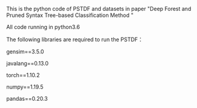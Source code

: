 This is the python code of PSTDF and datasets in paper "Deep Forest and Pruned Syntax Tree-based Classification Method "

All code running in python3.6

The following libraries are required to run the PSTDF：

gensim==3.5.0

javalang==0.13.0

torch==1.10.2

numpy==1.19.5

pandas==0.20.3



